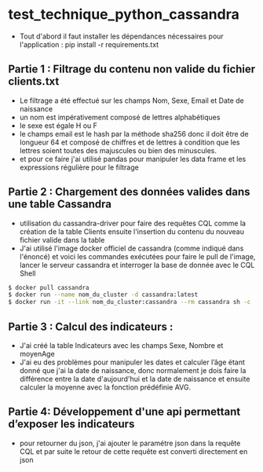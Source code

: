# test_technique_python_cassandra
* Tout d'abord il faut installer les dépendances nécessaires pour l'application : pip install -r requirements.txt
## Partie 1 : Filtrage du contenu non valide du fichier clients.txt
* Le filtrage a été effectué sur les champs Nom, Sexe, Email et Date de naissance
* un nom est impérativement composé de lettres alphabétiques 
* le sexe est égale H ou F
* le champs email est le hash par la méthode sha256 donc il doit être de longueur 64 et composé de chiffres et de lettres à condition que les lettres soient toutes des majuscules ou bien des minuscules.
*  et pour ce faire j'ai utilisé pandas pour manipuler les data frame et les expressions régulière pour le filtrage
## Partie 2 : Chargement des données valides dans une table Cassandra
* utilisation du cassandra-driver pour faire des requêtes CQL comme la création de la table Clients ensuite l'insertion du contenu du nouveau fichier valide dans la table 
* J'ai utilisé l'image docker officiel de cassandra (comme indiqué dans l'énoncé) et voici les commandes exécutées pour faire le pull de l'image, lancer le serveur cassandra et interroger la base de donnée avec le CQL Shell  
```sh
$ docker pull cassandra
$ docker run --name nom_du_cluster -d cassandra:latest
$ docker run -it --link nom_du_cluster:cassandra --rm cassandra sh -c 'exec cqlsh "$CASSANDRA_PORT_9042_TCP_ADDR"'
```
## Partie 3 : Calcul des indicateurs : 
* J'ai créé la table Indicateurs avec les champs Sexe, Nombre et moyenAge
* J'ai eu des problèmes pour manipuler les dates et calculer l’âge étant donné que j'ai la date de naissance, donc normalement je dois faire la différence entre la date d'aujourd'hui et la date de naissance et ensuite calculer la moyenne avec la fonction prédéfinie AVG. 
## Partie 4: Développement d'une api permettant d’exposer les indicateurs
* pour retourner du json, j'ai ajouter le paramétre json dans la requête CQL et par suite le retour de cette requête est converti directement en json
